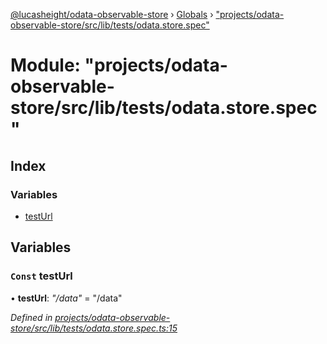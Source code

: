 [@lucasheight/odata-observable-store](../README.md) › [Globals](../globals.md) › ["projects/odata-observable-store/src/lib/tests/odata.store.spec"](_projects_odata_observable_store_src_lib_tests_odata_store_spec_.md)

# Module: "projects/odata-observable-store/src/lib/tests/odata.store.spec"

## Index

### Variables

* [testUrl](_projects_odata_observable_store_src_lib_tests_odata_store_spec_.md#const-testurl)

## Variables

### `Const` testUrl

• **testUrl**: *"/data"* = "/data"

*Defined in [projects/odata-observable-store/src/lib/tests/odata.store.spec.ts:15](https://github.com/lucasheight/odata-observable-store/blob/c956e7f8/projects/odata-observable-store/src/lib/tests/odata.store.spec.ts#L15)*
